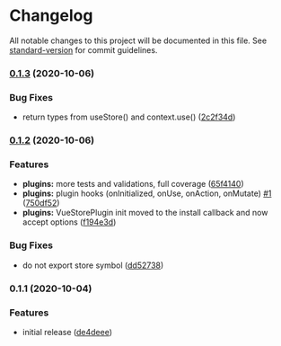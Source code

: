# Changelog

All notable changes to this project will be documented in this file. See [standard-version](https://github.com/conventional-changelog/standard-version) for commit guidelines.

### [0.1.3](https://github.com/samzlab/vue-composable-store/compare/v0.1.2...v0.1.3) (2020-10-06)


### Bug Fixes

* return types from useStore() and context.use() ([2c2f34d](https://github.com/samzlab/vue-composable-store/commit/2c2f34dd04430310f36b60bebf2afca76a25eed4))

### [0.1.2](https://github.com/samzlab/vue-composable-store/compare/v0.1.1...v0.1.2) (2020-10-06)


### Features

* **plugins:** more tests and validations, full coverage ([65f4140](https://github.com/samzlab/vue-composable-store/commit/65f414007b9257580d924b021fca95feed5f97b6))
* **plugins:** plugin hooks (onInitialized, onUse, onAction, onMutate) [#1](https://github.com/samzlab/vue-composable-store/issues/1) ([750df52](https://github.com/samzlab/vue-composable-store/commit/750df5207115fa210fb2d7596e856de8619d0413))
* **plugins:** VueStorePlugin init moved to the install callback and now accept options ([f194e3d](https://github.com/samzlab/vue-composable-store/commit/f194e3db2dd452755fdcb5c02aeb2a03079ac996))


### Bug Fixes

* do not export store symbol ([dd52738](https://github.com/samzlab/vue-composable-store/commit/dd527388f4fdc27e850d0448f798708a9452f049))

### 0.1.1 (2020-10-04)


### Features

* initial release ([de4deee](https://github.com/samzlab/vue-composable-store/commit/de4deee131e842c8c561b98913a95f6654fe8468))
